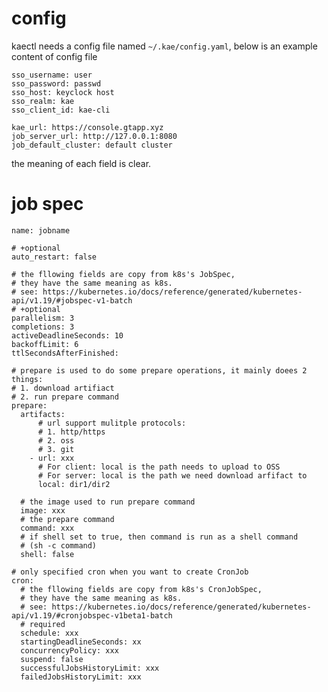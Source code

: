 # config
kaectl needs a config file named `~/.kae/config.yaml`, below is an example content of config file

    sso_username: user
    sso_password: passwd
    sso_host: keyclock host
    sso_realm: kae
    sso_client_id: kae-cli

    kae_url: https://console.gtapp.xyz
    job_server_url: http://127.0.0.1:8080
    job_default_cluster: default cluster

the meaning of each field is clear.

# job spec

    name: jobname
    
    # +optional
    auto_restart: false
    
    # the fllowing fields are copy from k8s's JobSpec,
    # they have the same meaning as k8s.
    # see: https://kubernetes.io/docs/reference/generated/kubernetes-api/v1.19/#jobspec-v1-batch
    # +optional
    parallelism: 3
    completions: 3
    activeDeadlineSeconds: 10  
    backoffLimit: 6
    ttlSecondsAfterFinished:
    
    # prepare is used to do some prepare operations, it mainly doees 2 things:
    # 1. download artifiact
    # 2. run prepare command
    prepare:
      artifacts:
          # url support mulitple protocols:
          # 1. http/https
          # 2. oss
          # 3. git 
        - url: xxx
          # For client: local is the path needs to upload to OSS
          # For server: local is the path we need download arfifact to
          local: dir1/dir2
          
      # the image used to run prepare command
      image: xxx
      # the prepare command
      command: xxx
      # if shell set to true, then command is run as a shell command
      # (sh -c command)
      shell: false
      
    # only specified cron when you want to create CronJob
    cron:
      # the fllowing fields are copy from k8s's CronJobSpec,
      # they have the same meaning as k8s.
      # see: https://kubernetes.io/docs/reference/generated/kubernetes-api/v1.19/#cronjobspec-v1beta1-batch
      # required
      schedule: xxx
      startingDeadlineSeconds: xx
      concurrencyPolicy: xxx
      suspend: false
      successfulJobsHistoryLimit: xxx
      failedJobsHistoryLimit: xxx